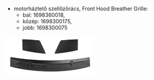 * motorháztető szellőzőrács, Front Hood Breather Grille: 
  * bal: 1698360018, 
  * közép: 1698300175, 
  * jobb: 1698300075
  

![](docs/image-2025-06-13-10-03-47.png)